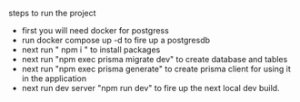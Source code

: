 steps to run the project

- first you will need docker for postgress
- run docker compose up -d to fire up a postgresdb
- next run " npm i " to install packages
- next run "npm exec prisma migrate dev" to create database and tables
- next run "npm exec prisma generate" to create prisma client for using it in the application
- next run dev server "npm run dev" to fire up the next local dev build.
